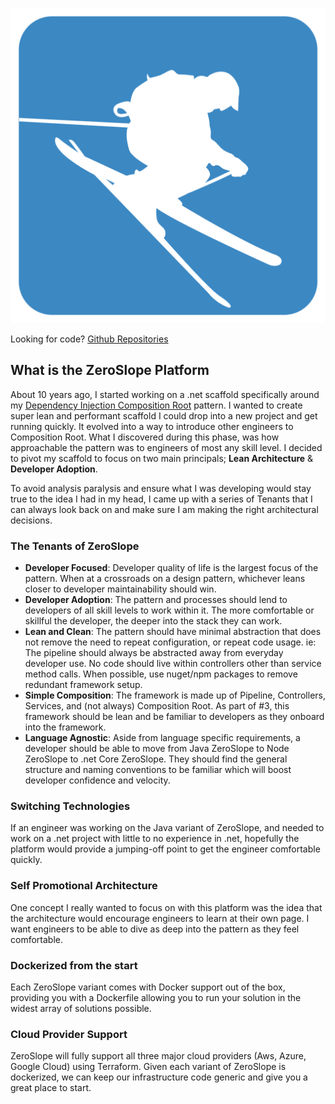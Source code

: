  ![Logo](zeroslope.png)
 
Looking for code? [Github Repositories](https://github.com/zeroslope-arch)

## What is the ZeroSlope Platform

About 10 years ago, I started working on a .net scaffold specifically around my [Dependency Injection Composition Root](https://medium.com/@cfryerdev/dependency-injection-composition-root-418a1bb19130) pattern. I wanted to create super lean and performant scaffold I could drop into a new project and get running quickly. It evolved into a way to introduce other engineers to Composition Root. What I discovered during this phase, was how approachable the pattern was to engineers of most any skill level. I decided to pivot my scaffold to focus on two main principals; **Lean Architecture** & **Developer Adoption**.

To avoid analysis paralysis and ensure what I was developing would stay true to the idea I had in my head, I came up with a series of Tenants that I can always look back on and make sure I am making the right architectural decisions.

### The Tenants of ZeroSlope

* **Developer Focused**: Developer quality of life is the largest focus of the pattern. When at a crossroads on a design pattern, whichever leans closer to developer maintainability should win.
* **Developer Adoption**: The pattern and processes should lend to developers of all skill levels to work within it. The more comfortable or skillful the developer, the deeper into the stack they can work.
* **Lean and Clean**: The pattern should have minimal abstraction that does not remove the need to repeat configuration, or repeat code usage. ie: The pipeline should always be abstracted away from everyday developer use. No code should live within controllers other than service method calls. When possible, use nuget/npm packages to remove redundant framework setup.
* **Simple Composition**: The framework is made up of Pipeline, Controllers, Services, and (not always) Composition Root. As part of #3, this framework should be lean and be familiar to developers as they onboard into the framework.
* **Language Agnostic**: Aside from language specific requirements, a developer should be able to move from Java ZeroSlope to Node ZeroSlope to .net Core ZeroSlope. They should find the general structure and naming conventions to be familiar which will boost developer confidence and velocity.


### Switching Technologies

If an engineer was working on the Java variant of ZeroSlope, and needed to work on a .net project with little to no experience in .net, hopefully the platform would provide a jumping-off point to get the engineer comfortable quickly.


### Self Promotional Architecture

One concept I really wanted to focus on with this platform was the idea that the architecture would encourage engineers to learn at their own page. I want engineers to be able to dive as deep into the pattern as they feel comfortable.

### Dockerized from the start

Each ZeroSlope variant comes with Docker support out of the box, providing you with a Dockerfile allowing you to run your solution in the widest array of solutions possible.

### Cloud Provider Support

ZeroSlope will fully support all three major cloud providers (Aws, Azure, Google Cloud) using Terraform. Given each variant of ZeroSlope is dockerized, we can keep our infrastructure code generic and give you a great place to start.


